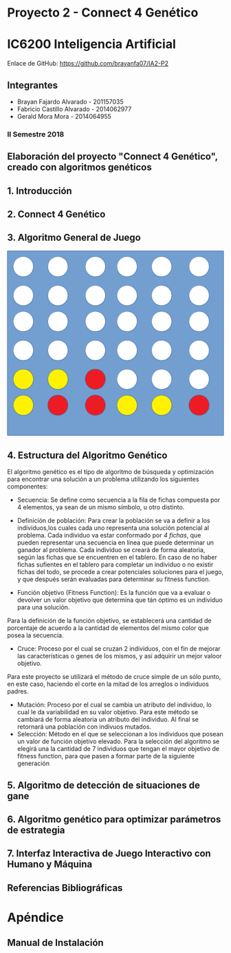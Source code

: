 # Proyecto 2 - Connect 4 Genético


# IC6200 Inteligencia Artificial

Enlace de GitHub: https://github.com/brayanfa07/IA2-P2

## Integrantes

- Brayan Fajardo Alvarado - 201157035
- Fabricio Castillo Alvarado - 2014062977
- Gerald Mora Mora - 2014064955

### II Semestre 2018

Elaboración del proyecto "Connect 4 Genético", creado con algoritmos genéticos
---

## 1. Introducción


## 2. Connect 4 Genético



## 3. Algoritmo General de Juego

![Tablero imagen](/images/tablero.png)




## 4. Estructura del Algoritmo Genético


El algoritmo genético es el tipo de algoritmo de búsqueda y optimización para encontrar una solución a un problema utilizando los siguientes componentes:

- Secuencia: Se define como secuencia a la fila de fichas compuesta por 4 elementos, ya sean de un mismo símbolo, u otro distinto.

- Definición de población: Para crear la población se va a definir a los individuos,los cuales cada uno representa una solución potencial al problema.
Cada individuo va estar conformado por *4 fichas*, que pueden representar una secuencia en línea que puede determinar un ganador al problema.
Cada individuo se creará de forma aleatoria, según las fichas que se encuentren en el tablero.
En caso de no haber fichas sufientes en el tablero para completar un individuo o no existir fichas del todo, se procede a crear potenciales soluciones para el juego, y que después serán evaluadas para determinar su fitness function.

- Función objetivo (Fitness Function): Es la función que va a evaluar o devolver un valor objetivo que determina que tán óptimo es un individuo para una solución.

Para la definición de la función objetivo, se establecerá una cantidad de porcentaje de acuerdo a la cantidad de elementos del mismo color que posea la secuencia.
- Cruce: Proceso por el cual se cruzan 2 individuos, con el fin de mejorar las características o genes de los mismos, y así adquirir un mejor valoor objetivo.

Para este proyecto se utilizará el método de cruce simple de un sólo punto, en este caso, haciendo el corte en la mitad de los arreglos o individuos padres.

- Mutación: Proceso por el cual se cambia un atributo del individuo, lo cual le da variabilidad en su valor objetivo.
Para este método se cambiará de forma aleatoria un atributo del individuo. Al final se retornará una población con indivuos mutados.
- Selección: Método en el que se seleccionan a los individuos que posean un valor de función objetivo elevado.
Para la selección del algoritmo se elegirá una la cantidad de 7 individuos que tengan el mayor objetivo de fitness function, para que pasen a formar parte de la siguiente generación

## 5. Algoritmo de detección de situaciones de gane


## 6. Algoritmo genético para optimizar parámetros de estrategia


## 7. Interfaz Interactiva de Juego Interactivo con Humano y Máquina 


## Referencias Bibliográficas


# Apéndice


## Manual de Instalación